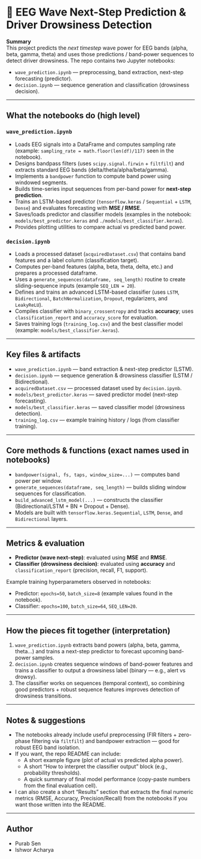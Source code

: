 # 🌊 EEG Wave Next-Step Prediction & Driver Drowsiness Detection

**Summary**  
This project predicts the *next timestep* wave power for EEG bands (alpha, beta, gamma, theta) and uses those predictions / band-power sequences to detect driver drowsiness. The repo contains two Jupyter notebooks:

- `wave_prediction.ipynb` — preprocessing, band extraction, next-step forecasting (predictor).
- `decision.ipynb` — sequence generation and classification (drowsiness decision).

---

## What the notebooks do (high level)

### `wave_prediction.ipynb`
- Loads EEG signals into a DataFrame and computes sampling rate (example: `sampling_rate = math.floor(len(df)/117)` seen in the notebook).
- Designs bandpass filters (uses `scipy.signal.firwin` + `filtfilt`) and extracts standard EEG bands (delta/theta/alpha/beta/gamma).
- Implements a `bandpower` function to compute band power using windowed segments.
- Builds time-series input sequences from per-band power for **next-step prediction**.
- Trains an LSTM-based predictor (`tensorflow.keras` / `Sequential` + `LSTM`, `Dense`) and evaluates forecasting with **MSE / RMSE**.
- Saves/loads predictor and classifier models (examples in the notebook: `models/best_predictor.keras` and `./models/best_classifier.keras`).
- Provides plotting utilities to compare actual vs predicted band power.

### `decision.ipynb`
- Loads a processed dataset (`acquiredDataset.csv`) that contains band features and a label column (classification target).
- Computes per-band features (alpha, beta, theta, delta, etc.) and prepares a processed dataframe.
- Uses a `generate_sequences(dataframe, seq_length)` routine to create sliding-sequence inputs (example `SEQ_LEN = 20`).
- Defines and trains an advanced LSTM-based classifier (uses `LSTM`, `Bidirectional`, `BatchNormalization`, `Dropout`, regularizers, and `LeakyReLU`).
- Compiles classifier with `binary_crossentropy` and tracks **accuracy**; uses `classification_report` and `accuracy_score` for evaluation.
- Saves training logs (`training_log.csv`) and the best classifier model (example: `models/best_classifier.keras`).

---

## Key files & artifacts
- `wave_prediction.ipynb` — band extraction & next-step predictor (LSTM).
- `decision.ipynb` — sequence generation & drowsiness classifier (LSTM / Bidirectional).
- `acquiredDataset.csv` — processed dataset used by `decision.ipynb`.
- `models/best_predictor.keras` — saved predictor model (next-step forecasting).
- `models/best_classifier.keras` — saved classifier model (drowsiness detection).
- `training_log.csv` — example training history / logs (from classifier training).

---

## Core methods & functions (exact names used in notebooks)
- `bandpower(signal, fs, taps, window_size=...)` — computes band power per window.
- `generate_sequences(dataframe, seq_length)` — builds sliding window sequences for classification.
- `build_advanced_lstm_model(...)` — constructs the classifier (Bidirectional/LSTM + BN + Dropout + Dense).
- Models are built with `tensorflow.keras.Sequential`, `LSTM`, `Dense`, and `Bidirectional` layers.

---

## Metrics & evaluation
- **Predictor (wave next-step)**: evaluated using **MSE** and **RMSE**.
- **Classifier (drowsiness decision)**: evaluated using **accuracy** and `classification_report` (precision, recall, F1, support).

Example training hyperparameters observed in notebooks:
- Predictor: `epochs=50`, `batch_size=8` (example values found in the notebook).
- Classifier: `epochs=100`, `batch_size=64`, `SEQ_LEN=20`.

---

## How the pieces fit together (interpretation)
1. `wave_prediction.ipynb` extracts band powers (alpha, beta, gamma, theta...) and trains a next-step predictor to forecast upcoming band-power samples.
2. `decision.ipynb` creates sequence windows of band-power features and trains a classifier to output a drowsiness label (binary — e.g., alert vs drowsy).
3. The classifier works on sequences (temporal context), so combining good predictors + robust sequence features improves detection of drowsiness transitions.

---

## Notes & suggestions
- The notebooks already include useful preprocessing (FIR filters + zero-phase filtering via `filtfilt`) and bandpower extraction — good for robust EEG band isolation.
- If you want, the repo README can include:
  - A short example figure (plot of actual vs predicted alpha power).
  - A short “How to interpret the classifier output” block (e.g., probability thresholds).
  - A quick summary of final model performance (copy-paste numbers from the final evaluation cell).
- I can also create a short “Results” section that extracts the final numeric metrics (RMSE, Accuracy, Precision/Recall) from the notebooks if you want those written into the README.

---

## Author
- Purab Sen
- Ishwor Acharya
